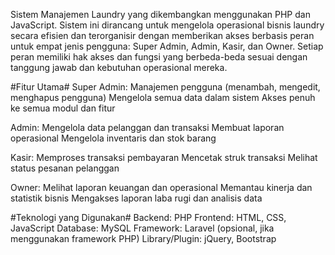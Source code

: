 Sistem Manajemen Laundry yang dikembangkan menggunakan PHP dan JavaScript. Sistem ini dirancang untuk mengelola operasional bisnis laundry secara efisien dan terorganisir dengan memberikan akses berbasis peran untuk empat jenis pengguna: Super Admin, Admin, Kasir, dan Owner. Setiap peran memiliki hak akses dan fungsi yang berbeda-beda sesuai dengan tanggung jawab dan kebutuhan operasional mereka.

#Fitur Utama#
Super Admin:
Manajemen pengguna (menambah, mengedit, menghapus pengguna)
Mengelola semua data dalam sistem
Akses penuh ke semua modul dan fitur

Admin:
Mengelola data pelanggan dan transaksi
Membuat laporan operasional
Mengelola inventaris dan stok barang

Kasir:
Memproses transaksi pembayaran
Mencetak struk transaksi
Melihat status pesanan pelanggan

Owner:
Melihat laporan keuangan dan operasional
Memantau kinerja dan statistik bisnis
Mengakses laporan laba rugi dan analisis data

#Teknologi yang Digunakan#
Backend: PHP
Frontend: HTML, CSS, JavaScript
Database: MySQL
Framework: Laravel (opsional, jika menggunakan framework PHP)
Library/Plugin: jQuery, Bootstrap

